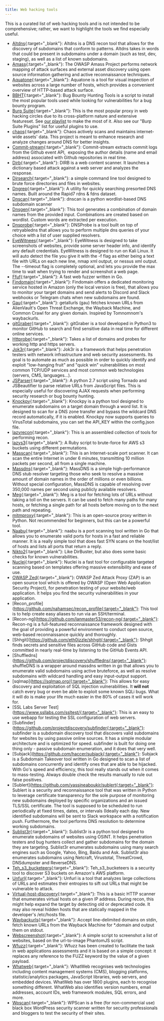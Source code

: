 ```yaml
---
title: Web hacking tools
---
```


This is a curated list of web hacking tools and is not intended to be comprehensive; rather, we want to highlight the tools we find especially useful.

* [Altdns](https://github.com/infosec-au/altdns){:target="_blank"}: Altdns is a DNS recon tool that allows for the discovery of subdomains that conform to patterns. Altdns takes in words that could be present in subdomains under a domain (such as test, dev, staging), as well as a list of known subdomains.
* [Amass](https://github.com/OWASP/Amass){:target="_blank"}: The OWASP Amass Project performs network mapping of attack surfaces and external asset discovery using open source information gathering and active reconnaissance techniques.
* [Aquatone](https://github.com/michenriksen/aquatone){:target="_blank"}: Aquatone is a tool for visual inspection of websites across a large number of hosts, which provides a convenient overview of HTTP-based attack surface.
* [BBHT](https://github.com/nahamsec/bbht){:target="_blank"}: Bug Bounty Hunting Tools is a script to install the most popular tools used while looking for vulnerabilities for a bug bounty program.
* [Burp Suite](https://portswigger.net/burp){:target="_blank"}: This is the most popular proxy in web hacking circles due to its cross-platform nature and extensive featureset. See [our playlist](/playlists/burp_suite) to make the most of it. Also see our "Burp Suite Plugins" list for useful plugins to use.
* [chaos](https://chaos.projectdiscovery.io){:target="_blank"}: Chaos actively scans and maintains internet-wide assets' data. This project is meant to enhance research and analyze changes around DNS for better insights.
* [Commit-stream](https://github.com/x1sec/commit-stream){:target="_blank"}: Commit-stream extracts commit logs from the Github event API,  exposing the author details (name and email address) associated with Github repositories in real time.
* [Dirb](https://github.com/v0re/dirb){:target="_blank"}: DIRB is a web content scanner. It launches a dictionary based attack against a web server and analyzes the response.
* [Dirsearch](https://github.com/maurosoria/dirsearch){:target="_blank"}: a simple command line tool designed to brute force directories and files in websites.
* [Dngrep](https://github.com/erbbysam/DNSGrep){:target="_blank"}: A utility for quickly searching presorted DNS names. Built around the Rapid7 rdns & fdns dataset.
* [Dnscan](https://github.com/rbsec/dnscan){:target="_blank"}: dnscan is a python wordlist-based DNS subdomain scanner
* [Dnsgen](https://github.com/ProjectAnte/dnsgen){:target="_blank"}: This tool generates a combination of domain names from the provided input. Combinations are created based on wordlist. Custom words are extracted per execution.
* [Dnsprobe](https://github.com/projectdiscovery/dnsprobe){:target="_blank"}: DNSProbe is a tool built on top of retryabledns that allows you to perform multiple dns queries of your choice with a list of user supplied resolvers.
* [EyeWitnees](https://github.com/FortyNorthSecurity/EyeWitness){:target="_blank"}: EyeWitness is designed to take screenshots of websites, provide some server header info, and identify any default credentials. EyeWitness is designed to run on Kali Linux. It will auto detect the file you give it with the -f flag as either being a text file with URLs on each new line, nmap xml output, or nessus xml output. The --timeout flag is completely optional, and lets you provide the max time to wait when trying to render and screenshot a web page.
* [Ffuf](https://github.com/ffuf/ffuf){:target="_blank"}: A fast web fuzzer written in Go.
* [Findomain](https://github.com/Findomain/Findomain){:target="_blank"}: Findomain offers a dedicated monitoring service hosted in Amazon (only the local version is free), that allows you to monitor your target domains and send alerts to Discord and Slack webhooks or Telegram chats when new subdomains are found.
* [Gau](https://github.com/lc/gau){:target="_blank"}: getallurls (gau) fetches known URLs from AlienVault's Open Threat Exchange, the Wayback Machine, and Common Crawl for any given domain. Inspired by Tomnomnom's waybackurls.
* [gitGraber](https://github.com/hisxo/gitGraber){:target="_blank"}: gitGraber is a tool developed in Python3 to monitor GitHub to search and find sensitive data in real time for different online services.
* [Httprobe](https://github.com/tomnomnom/httprobe){:target="_blank"}: Takes a list of domains and probes for working http and https servers.
* [Jok3r](https://hub.docker.com/r/koutto/jok3r/){:target="_blank"}: Jok3r is a framework that helps penetration testers with network infrastructure and web security assessments. Its goal is to automate as much as possible in order to quickly identify and exploit "low-hanging fruit" and "quick win" vulnerabilities on most common TCP/UDP services and most common web technologies (servers, CMS, languages...).
* [JSParser](https://github.com/nahamsec/JSParser){:target="_blank"}: A python 2.7 script using Tornado and JSBeautifier to parse relative URLs from JavaScript files. This is especially useful for discovering AJAX requests when performing security research or bug bounty hunting.
* [Knockpy](https://github.com/guelfoweb/knock){:target="_blank"}: Knockpy is a python tool designed to enumerate subdomains on a target domain through a word list. It is designed to scan for a DNS zone transfer and bypass the wildcard DNS record automatically, if it is enabled. Knockpy now supports queries to VirusTotal subdomains, you can set the API_KEY within the config.json file.
* [lazyrecon](https://github.com/nahamsec/lazyrecon){:target="_blank"}: This is an assembled collection of tools for performing recon.
* [lazys3](https://github.com/nahamsec/lazys3){:target="_blank"}: A Ruby script to brute-force for AWS s3 buckets using different permutations.
* [Masscan](https://github.com/robertdavidgraham/masscan){:target="_blank"}: This is an Internet-scale port scanner. It can scan the entire Internet in under 6 minutes, transmitting 10 million packets per second, all from a single machine.
* [Massdns](https://github.com/blechschmidt/massdns){:target="_blank"}: MassDNS is a simple high-performance DNS stub resolver targeting those who seek to resolve a massive amount of domain names in the order of millions or even billions. Without special configuration, MassDNS is capable of resolving over 350,000 names per second using publicly available resolvers.
* [Meg](https://github.com/tomnomnom/meg){:target="_blank"}: Meg is a tool for fetching lots of URLs without taking a toll on the servers. It can be used to fetch many paths for many hosts, or fetching a single path for all hosts before moving on to the next path and repeating.
* [mitmproxy](https://mitmproxy.org/){:target="_blank"}: This is an open-source proxy written in Python. Not recommended for beginners, but this can be a powerful tool.
* [Naabu](https://github.com/projectdiscovery/naabu){:target="_blank"}: naabu is a port scanning tool written in Go that allows you to enumerate valid ports for hosts in a fast and reliable manner. It is a really simple tool that does fast SYN scans on the host/list of hosts and lists all ports that return a reply.
* [Nikto2](https://cirt.net/Nikto2){:target="_blank"}: Like DirBuster, but also does some basic checks for known vulnerabilities.
* [Nuclei](https://github.com/projectdiscovery/nuclei){:target="_blank"}: Nuclei is a fast tool for configurable targeted scanning based on templates offering massive extensibility and ease of use.
* [OWASP Zed](https://www.zaproxy.org/){:target="_blank"}: OWASP Zed Attack Proxy (ZAP) is an open source tool which is offered by OWASP (Open Web Application Security Project), for penetration testing of your website/web application. It helps you find the security vulnerabilities in your application.
* [Recon_profile](https://github.com/nahamsec/recon_profile{:target="_blank"}: This tool is to help create easy aliases to run via an SSH/terminal. 
* [Recon-ng](https://github.com/lanmaster53/recon-ng{:target="_blank"}: Recon-ng is a full-featured reconnaissance framework designed with the goal of providing a powerful environment to conduct open source, web-based reconnaissance quickly and thoroughly.
* [Shhgit](https://github.com/eth0izzle/shhgit{:target="_blank"}: Shhgit finds secrets and sensitive files across GitHub code and Gists committed in nearly real-time by listening to the GitHub Events API.
* [Shuffledns](https://github.com/projectdiscovery/shuffledns{:target="_blank"}: shuffleDNS is a wrapper around massdns written in go that allows you to enumerate valid subdomains using active bruteforce, as well as resolve subdomains with wildcard handling and easy input-output support.
* [sqlmap](https://sqlmap.org/{:target="_blank"}: This allows for easy discovery and exploitation of SQL injection vulnerabilities. It **will not** catch every bug or even be able to exploit some known SQLi bugs. What it will do is make your life much easier in the 80% of cases it will work for.
* [SSL Labs Server Test](https://www.ssllabs.com/ssltest/{:target="_blank"}: This is an easy to use webapp for testing the SSL configuration of web servers.
* [Subfinder](https://github.com/projectdiscovery/subfinder{:target="_blank"}: subfinder is a subdomain discovery tool that discovers valid subdomains for websites by using passive online sources. It has a simple modular architecture and is optimized for speed. subfinder is built for doing one thing only - passive subdomain enumeration, and it does that very well.
* [Subjack](https://github.com/haccer/subjack{:target="_blank"}: Subjack is a Subdomain Takeover tool written in Go designed to scan a list of subdomains concurrently and identify ones that are able to be hijacked. With Go's speed and efficiency, this tool really stands out when it comes to mass-testing. Always double check the results manually to rule out false positives.
* [Sublert](https://github.com/yassineaboukir/sublert{:target="_blank"}: Sublert is a security and reconnaissance tool that was written in Python to leverage certificate transparency for the sole purpose of monitoring new subdomains deployed by specific organizations and an issued TLS/SSL certificate. The tool is supposed to be scheduled to run periodically at fixed times, dates, or intervals (Ideally each day. New identified subdomains will be sent to Slack workspace with a notification push. Furthermore, the tool performs DNS resolution to determine working subdomains.
* [Sublist3r](https://github.com/aboul3la/Sublist3r){:target="_blank"}: Sublist3r is a python tool designed to enumerate subdomains of websites using OSINT. It helps penetration testers and bug hunters collect and gather subdomains for the domain they are targeting. Sublist3r enumerates subdomains using many search engines such as Google, Yahoo, Bing, Baidu and Ask. Sublist3r also enumerates subdomains using Netcraft, Virustotal, ThreatCrowd, DNSdumpster and ReverseDNS.
* [Teh_s3_bucketeers](https://github.com/tomdev/teh_s3_bucketeers){:target="_blank"}: Teh_s3_bucketeers is a security tool to discover S3 buckets on Amazon's AWS platform.
* [Unfurl](https://github.com/JLospinoso/unfurl){:target="_blank"}: Unfurl is a tool that analyzes large collections of URLs and estimates their entropies to sift out URLs that might be vulnerable to attack.
* [Virtual-host-discovery](https://github.com/jobertabma/virtual-host-discovery){:target="_blank"}: This is a basic HTTP scanner that enumerates virtual hosts on a given IP address. During recon, this might help expand the target by detecting old or deprecated code. It may also reveal hidden hosts that are statically mapped in the developer's /etc/hosts file.
* [Waybackurls](https://github.com/tomnomnom/waybackurls){:target="_blank"}: Accept line-delimited domains on stdin, fetch known URLs from the Wayback Machine for \*.domain and output them on stdout.
* [Webscreenshot](https://github.com/maaaaz/webscreenshot){:target="_blank"}: A simple script to screenshot a list of websites, based on the url-to-image PhantomJS script.
* [Wfuzz](https://github.com/xmendez/wfuzz){:target="_blank"}: Wfuzz has been created to facilitate the task in web applications assessments and it is based on a simple concept: it replaces any reference to the FUZZ keyword by the value of a given payload.
* [Whatweb](https://github.com/urbanadventurer/WhatWeb){:target="_blank"}: WhatWeb recognises web technologies including content management systems (CMS), blogging platforms, statistic/analytics packages, JavaScript libraries, web servers, and embedded devices. WhatWeb has over 1800 plugins, each to recognise something different. WhatWeb also identifies version numbers, email addresses, account IDs, web framework modules, SQL errors, and more.
* [Wpscan](https://github.com/wpscanteam/wpscan){:target="_blank"}: WPScan is a free (for non-commercial use) black box WordPress security scanner written for security professionals and bloggers to test the security of their sites.
